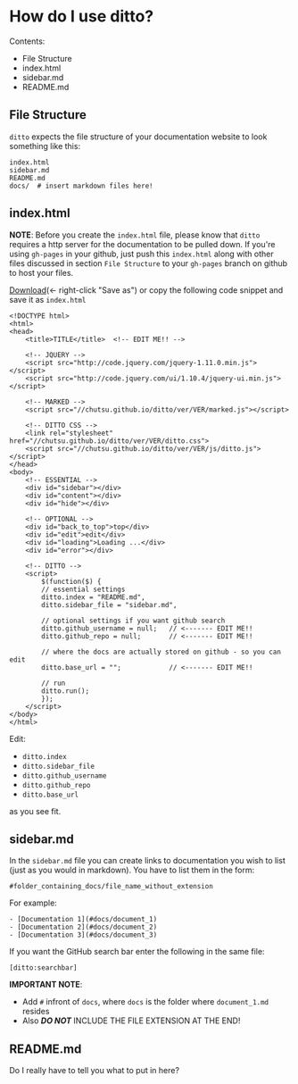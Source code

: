 # How do I use ditto?

Contents:
- File Structure
- index.html
- sidebar.md
- README.md


## File Structure
`ditto` expects the file structure of your documentation website to look
something like this:

    index.html
    sidebar.md
    README.md
    docs/  # insert markdown files here!

## index.html
**NOTE**: Before you create the `index.html` file, please know that `ditto`
requires a http server for the documentation to be pulled down. If you're using
`gh-pages` in your github, just push this `index.html` along with other files
discussed in section `File Structure` to your `gh-pages` branch on github to
host your files.

[Download][index_file](<- right-click "Save as") or copy the following code
snippet and save it as `index.html`


    <!DOCTYPE html>
    <html>
    <head>
        <title>TITLE</title>  <!-- EDIT ME!! -->

        <!-- JQUERY -->
        <script src="http://code.jquery.com/jquery-1.11.0.min.js"></script>
        <script src="http://code.jquery.com/ui/1.10.4/jquery-ui.min.js"></script>

        <!-- MARKED -->
        <script src="//chutsu.github.io/ditto/ver/VER/marked.js"></script>

        <!-- DITTO CSS -->
        <link rel="stylesheet" href="//chutsu.github.io/ditto/ver/VER/ditto.css">
        <script src="//chutsu.github.io/ditto/ver/VER/js/ditto.js"></script>
    </head>
    <body>
        <!-- ESSENTIAL -->
        <div id="sidebar"></div>
        <div id="content"></div>
        <div id="hide"></div>

        <!-- OPTIONAL -->
        <div id="back_to_top">top</div>
        <div id="edit">edit</div>
        <div id="loading">Loading ...</div>
        <div id="error"></div>

        <!-- DITTO -->
        <script>
            $(function($) {
            // essential settings
            ditto.index = "README.md",
            ditto.sidebar_file = "sidebar.md",

            // optional settings if you want github search
            ditto.github_username = null;   // <------- EDIT ME!!
            ditto.github_repo = null;       // <------- EDIT ME!!

            // where the docs are actually stored on github - so you can edit
            ditto.base_url = "";            // <------- EDIT ME!!

            // run
            ditto.run();
            });
        </script>
    </body>
    </html>


Edit:
- `ditto.index`
- `ditto.sidebar_file`
- `ditto.github_username`
- `ditto.github_repo`
- `ditto.base_url`

as you see fit.


## sidebar.md
In the `sidebar.md` file you can create links to documentation you wish to list
(just as you would in markdown). You have to list them in the form:

    #folder_containing_docs/file_name_without_extension

For example:

    - [Documentation 1](#docs/document_1)
    - [Documentation 2](#docs/document_2)
    - [Documentation 3](#docs/document_3)

If you want the GitHub search bar enter the following in the same file:

    [ditto:searchbar]

**IMPORTANT NOTE**:
- Add `#` infront of `docs`, where `docs` is the folder where `document_1.md` resides
- Also ___DO NOT___ INCLUDE THE FILE EXTENSION AT THE END!

## README.md
Do I really have to tell you what to put in here?


[index_file]: http://raw.githubusercontent.com/chutsu/ditto/master/ver/latest/index.html
